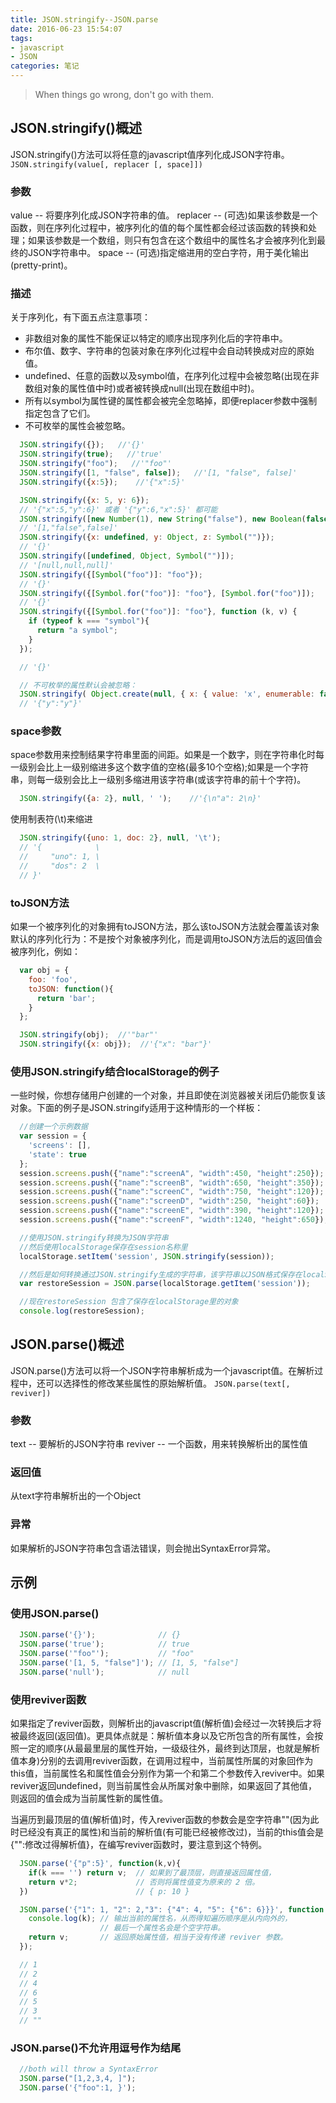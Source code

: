 ```yaml
---
title: JSON.stringify--JSON.parse
date: 2016-06-23 15:54:07
tags:
- javascript
- JSON
categories: 笔记
---
```

> When things go wrong, don't go with them.

## JSON.stringify()概述
JSON.stringify()方法可以将任意的javascript值序列化成JSON字符串。
`JSON.stringify(value[, replacer [, space]])`

### 参数
value -- 将要序列化成JSON字符串的值。
replacer -- (可选)如果该参数是一个函数，则在序列化过程中，被序列化的值的每个属性都会经过该函数的转换和处理；如果该参数是一个数组，则只有包含在这个数组中的属性名才会被序列化到最终的JSON字符串中。
space -- (可选)指定缩进用的空白字符，用于美化输出(pretty-print)。

### 描述
关于序列化，有下面五点注意事项：
 - 非数组对象的属性不能保证以特定的顺序出现序列化后的字符串中。
 - 布尔值、数字、字符串的包装对象在序列化过程中会自动转换成对应的原始值。
 - undefined、任意的函数以及symbol值，在序列化过程中会被忽略(出现在非数组对象的属性值中时)或者被转换成null(出现在数组中时)。
 - 所有以symbol为属性键的属性都会被完全忽略掉，即便replacer参数中强制指定包含了它们。
 - 不可枚举的属性会被忽略。

```javascript
  JSON.stringify({});   //'{}'
  JSON.stringify(true);   //'true'
  JSON.stringify("foo");   //'"foo"'
  JSON.stringify([1, "false", false]);   //'[1, "false", false]'
  JSON.stringify({x:5});    //'{"x":5}'

  JSON.stringify({x: 5, y: 6});              
  // '{"x":5,"y":6}' 或者 '{"y":6,"x":5}' 都可能
  JSON.stringify([new Number(1), new String("false"), new Boolean(false)]);
  // '[1,"false",false]'
  JSON.stringify({x: undefined, y: Object, z: Symbol("")});
  // '{}'
  JSON.stringify([undefined, Object, Symbol("")]);          
  // '[null,null,null]'
  JSON.stringify({[Symbol("foo")]: "foo"});                 
  // '{}'
  JSON.stringify({[Symbol.for("foo")]: "foo"}, [Symbol.for("foo")]);
  // '{}'
  JSON.stringify({[Symbol.for("foo")]: "foo"}, function (k, v) {
    if (typeof k === "symbol"){
      return "a symbol";
    }
  });

  // '{}'  

  // 不可枚举的属性默认会被忽略：
  JSON.stringify( Object.create(null, { x: { value: 'x', enumerable: false }, y: { value: 'y', enumerable: true } }) );
  // '{"y":"y"}'
```

### space参数
space参数用来控制结果字符串里面的间距。如果是一个数字，则在字符串化时每一级别会比上一级别缩进多这个数字值的空格(最多10个空格);如果是一个字符串，则每一级别会比上一级别多缩进用该字符串(或该字符串的前十个字符)。
```javascript
  JSON.stringify({a: 2}, null, ' ');    //'{\n"a": 2\n}'
```

使用制表符(\t)来缩进
```javascript
  JSON.stringify({uno: 1, doc: 2}, null, '\t');
  // '{            \
  //     "uno": 1, \
  //     "dos": 2  \
  // }'
```

### toJSON方法
如果一个被序列化的对象拥有toJSON方法，那么该toJSON方法就会覆盖该对象默认的序列化行为：不是按个对象被序列化，而是调用toJSON方法后的返回值会被序列化，例如：
```javascript
  var obj = {
    foo: 'foo',
    toJSON: function(){
      return 'bar';
    }
  };

  JSON.stringify(obj);  //'"bar"'
  JSON.stringify({x: obj});  //'{"x": "bar"}'
```

### 使用JSON.stringify结合localStorage的例子
一些时候，你想存储用户创建的一个对象，并且即使在浏览器被关闭后仍能恢复该对象。下面的例子是JSON.stringify适用于这种情形的一个样板：
```javascript
  //创建一个示例数据
  var session = {
    'screens': [],
    'state': true
  };
  session.screens.push({"name":"screenA", "width":450, "height":250});
  session.screens.push({"name":"screenB", "width":650, "height":350});
  session.screens.push({"name":"screenC", "width":750, "height":120});
  session.screens.push({"name":"screenD", "width":250, "height":60});
  session.screens.push({"name":"screenE", "width":390, "height":120});
  session.screens.push({"name":"screenF", "width":1240, "height":650});

  //使用JSON.stringify转换为JSON字符串
  //然后使用localStorage保存在session名称里
  localStorage.setItem('session', JSON.stringify(session));

  //然后是如何转换通过JSON.stringify生成的字符串，该字符串以JSON格式保存在localStorage里
  var restoreSession = JSON.parse(localStorage.getItem('session'));

  //现在restoreSession 包含了保存在localStorage里的对象
  console.log(restoreSession);
```

## JSON.parse()概述
JSON.parse()方法可以将一个JSON字符串解析成为一个javascript值。在解析过程中，还可以选择性的修改某些属性的原始解析值。
`JSON.parse(text[, reviver])`

### 参数
text -- 要解析的JSON字符串
reviver -- 一个函数，用来转换解析出的属性值

### 返回值
从text字符串解析出的一个Object

### 异常
如果解析的JSON字符串包含语法错误，则会抛出SyntaxError异常。

## 示例
### 使用JSON.parse()
```javascript
  JSON.parse('{}');              // {}
  JSON.parse('true');            // true
  JSON.parse('"foo"');           // "foo"
  JSON.parse('[1, 5, "false"]'); // [1, 5, "false"]
  JSON.parse('null');            // null
```

### 使用reviver函数
如果指定了reviver函数，则解析出的javascript值(解析值)会经过一次转换后才将被最终返回(返回值)。更具体点就是：解析值本身以及它所包含的所有属性，会按照一定的顺序(从最最里层的属性开始，一级级往外，最终到达顶层，也就是解析值本身)分别的去调用reviver函数，在调用过程中，当前属性所属的对象回作为this值，当前属性名和属性值会分别作为第一个和第二个参数传入reviver中。如果reviver返回undefined，则当前属性会从所属对象中删除，如果返回了其他值，则返回的值会成为当前属性新的属性值。

当遍历到最顶层的值(解析值)时，传入reviver函数的参数会是空字符串""(因为此时已经没有真正的属性)和当前的解析值(有可能已经被修改过)，当前的this值会是{"":修改过得解析值}，在编写reviver函数时，要注意到这个特例。

```javascript
  JSON.parse('{"p":5}', function(k,v){
    if(k === '') return v;  // 如果到了最顶层，则直接返回属性值，
    return v*2;             // 否则将属性值变为原来的 2 倍。
  })                        // { p: 10 }

  JSON.parse('{"1": 1, "2": 2,"3": {"4": 4, "5": {"6": 6}}}', function (k, v) {
    console.log(k); // 输出当前的属性名，从而得知遍历顺序是从内向外的，
                    // 最后一个属性名会是个空字符串。
    return v;       // 返回原始属性值，相当于没有传递 reviver 参数。
  });

  // 1
  // 2
  // 4
  // 6
  // 5
  // 3
  // ""
```

### JSON.parse()不允许用逗号作为结尾
```javascript
  //both will throw a SyntaxError
  JSON.parse("[1,2,3,4, ]");
  JSON.parse('{"foo":1, }');
```

